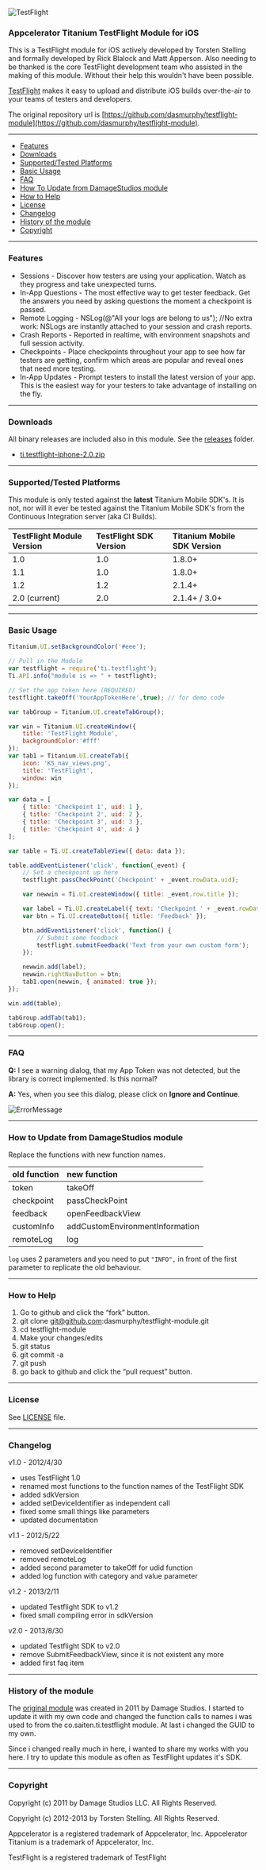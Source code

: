 ![TestFlight](https://raw.github.com/dasmurphy/testflight-module/master/documentation/TestFlight.png)

### Appcelerator Titanium TestFlight Module for iOS 

This is a TestFlight module for iOS actively developed by Torsten Stelling and formally
developed by Rick Blalock and Matt Apperson. Also needing to be thanked is the core
TestFlight development team who assisted in the making of this module. Without their help
this wouldn't have been possible.

[TestFlight](http://www.testflightapp.com/) makes it easy to upload and distribute iOS builds over-the-air to your 
teams of testers and developers.

The original repository url is [https://github.com/dasmurphy/testflight-module](https://github.com/dasmurphy/testflight-module).

- - -

* <a href="#features">Features</a>
* <a href="#download">Downloads</a>
* <a href="#supported">Supported/Tested Platforms</a>
* <a href="#usage">Basic Usage</a>
* <a href="#faq">FAQ</a>
* <a href="#update">How To Update from DamageStudios module</a>
* <a href="#help">How to Help</a>
* <a href="#license">License</a>
* <a href="#changelog">Changelog</a>
* <a href="#history">History of the module</a>
* <a href="#copyright">Copyright</a>

- - -

### <a name="features">Features</a>

* Sessions - Discover how testers are using your application. Watch as they progress and take unexpected turns.
* In-App Questions - The most effective way to get tester feedback. Get the answers you need by asking questions the moment a checkpoint is passed.
* Remote Logging - NSLog(@"All your logs are belong to us"); //No extra work: NSLogs are instantly attached to your session and crash reports.
* Crash Reports - Reported in realtime, with environment snapshots and full session activity.
* Checkpoints - Place checkpoints throughout your app to see how far testers are getting, confirm which areas are popular and reveal ones that need more testing.
* In-App Updates - Prompt testers to install the latest version of your app. This is the easiest way for your testers to take advantage of installing on the fly.

- - -

### <a name="download">Downloads</a>

All binary releases are included also in this module. See the [releases](https://github.com/dasmurphy/testflight-module/tree/master/releases) folder.

* [ti.testflight-iphone-2.0.zip](https://github.com/dasmurphy/testflight-module/blob/master/releases/ti.testflight-iphone-2.0.zip?raw=true)

- - -

### <a name="supported">Supported/Tested Platforms</a>

This module is only tested against the **latest** Titanium Mobile SDK's. It is not, nor will it ever be tested against the Titanium Mobile SDK's from the Continuous Integration server (aka CI Builds).

|TestFlight Module Version|TestFlight SDK Version|Titanium Mobile SDK Version|
|:---------|:----------|:----------|
|1.0|1.0|1.8.0+|
|1.1|1.0|1.8.0+|
|1.2|1.2|2.1.4+|
|2.0 (current)|2.0|2.1.4+ / 3.0+|

- - - 

### <a name="usage">Basic Usage</a>

```javascript
Titanium.UI.setBackgroundColor('#eee');

// Pull in the Module
var testflight = require('ti.testflight');
Ti.API.info("module is => " + testflight);

// Set the app token here (REQUIRED)
testflight.takeOff('YourAppTokenHere',true); // for demo code

var tabGroup = Titanium.UI.createTabGroup();

var win = Titanium.UI.createWindow({  
    title: 'TestFlight Module',
    backgroundColor:'#fff'
});
var tab1 = Titanium.UI.createTab({  
    icon: 'KS_nav_views.png',
    title: 'TestFlight',
    window: win
});

var data = [
	{ title: 'Checkpoint 1', uid: 1 },
	{ title: 'Checkpoint 2', uid: 2 },
	{ title: 'Checkpoint 3', uid: 3 },
	{ title: 'Checkpoint 4', uid: 4 }
];

var table = Ti.UI.createTableView({ data: data });

table.addEventListener('click', function(_event) {
	// Set a checkpoint up here
	testflight.passCheckPoint('Checkpoint' + _event.rowData.uid);

	var newwin = Ti.UI.createWindow({ title: _event.row.title });

	var label = Ti.UI.createLabel({ text: 'Checkpoint ' + _event.rowData.uid, textAlign: 'center' });
	var btn = Ti.UI.createButton({ title: 'Feedback' });

	btn.addEventListener('click', function() {
		// Submit some feedback
		testflight.submitFeedback('Text from your own custom form');
	});

	newwin.add(label);
	newwin.rightNavButton = btn;
	tab1.open(newwin, { animated: true });
});

win.add(table);

tabGroup.addTab(tab1);  
tabGroup.open();
```

- - - 

### <a name="faq">FAQ</a>

**Q:** I see a warning dialog, that my App Token was not detected, but the library is correct implemented. Is this normal?

**A:** Yes, when you see this dialog, please click on **Ignore and Continue**.

![ErrorMessage](https://raw.github.com/dasmurphy/testflight-module/master/documentation/ErrorMessage.png)

- - - 

### <a name="update">How to Update from DamageStudios module</a>

Replace the functions with new function names.

|old function|new function|
|:---------|:----------|
|token|takeOff|
|checkpoint|passCheckPoint|
|feedback|openFeedbackView|
|customInfo|addCustomEnvironmentInformation|
|remoteLog|log|

`log` uses 2 parameters and you need to put `"INFO",` in front of the first parameter to
replicate the old behaviour.

- - - 

### <a name="help">How to Help</a>
1. Go to github and click the “fork” button.
1. git clone git@github.com:dasmurphy/testflight-module.git
1. cd testflight-module
1. Make your changes/edits
1. git status
1. git commit -a
1. git push
1. go back to github and click the “pull request” button.

- - - 

### <a name="license">License</a>

See [LICENSE](https://github.com/dasmurphy/testflight-module/blob/master/LICENSE) file.

- - -

### <a name="changelog">Changelog</a>

v1.0 - 2012/4/30
* uses TestFlight 1.0
* renamed most functions to the function names of the TestFlight SDK
* added sdkVersion
* added setDeviceIdentifier as independent call
* fixed some small things like parameters
* updated documentation

v1.1 - 2012/5/22
* removed setDeviceIdentifier
* removed remoteLog
* added second parameter to takeOff for udid function
* added log function with category and value parameter

v1.2 - 2013/2/11
* updated Testflight SDK to v1.2
* fixed small compiling error in sdkVersion

v2.0 - 2013/8/30
* updated Testflight SDK to v2.0
* remove SubmitFeedbackView, since it is not existent any more
* added first faq item

- - -

### <a name="history">History of the module</a>

The [original module](https://github.com/fusion94/testflight-module) was created in 2011
by Damage Studios. I started to update it with my own code and changed the function calls
to names i was used to from the co.saiten.ti.testflight module. At last i changed the
GUID to my own.

Since i changed really much in here, i wanted to share my works with you here. I try to
update this module as often as TestFlight updates it's SDK.

- - -

### <a name="copyright">Copyright</a>

Copyright (c) 2011 by Damage Studios LLC. All Rights Reserved.

Copyright (c) 2012-2013 by Torsten Stelling. All Rights Reserved.

Appcelerator is a registered trademark of Appcelerator, Inc. Appcelerator Titanium is a trademark of Appcelerator, Inc.

TestFlight is a registered trademark of TestFlight
